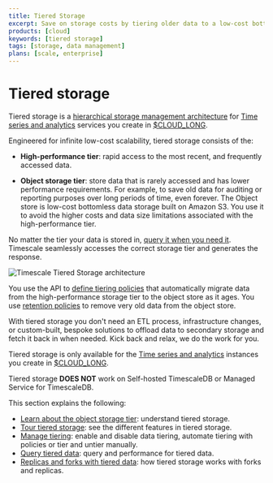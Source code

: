 ```yaml
---
title: Tiered Storage
excerpt: Save on storage costs by tiering older data to a low-cost bottomless object storage tier
products: [cloud]
keywords: [tiered storage]
tags: [storage, data management]
plans: [scale, enterprise]  
---
```


# Tiered storage

Tiered storage is a [hierarchical storage management architecture](https://en.wikipedia.org/wiki/Hierarchical_storage_management) for 
[Time series and analytics][create-service] services you create in [$CLOUD_LONG](https://console.cloud.timescale.com/).

Engineered for infinite low-cost scalability, tiered storage consists of the:

* **High-performance tier**: rapid access to the most recent, and frequently accessed data.

* **Object storage tier**: store data that is rarely accessed and has lower performance requirements.
  For example, to save old data for auditing or reporting purposes over long periods of time, even forever.
  The Object store is low-cost bottomless data storage built on Amazon S3. You use it to avoid the
  higher costs and data size limitations associated with the high-performance tier. 

No matter the tier your data is stored in, [query it when you need it][querying-tiered-data]. 
Timescale seamlessly accesses the correct storage tier and generates the response.

<img
class="main-content__illustration"
src="https://assets.timescale.com/docs/images/timescale-tiered-storage-architecture.png"
width={1228} height={688}
alt="Timescale Tiered Storage architecture"
/>

<!-- vale Google.SmartQuotes = NO -->

You use the API to [define tiering policies][creating-data-tiering-policy] that automatically migrate 
data from the high-performance storage tier to the object store as it ages. You use 
[retention policies][add-retention-policies] to remove very old data from the object store.

With tiered storage you don't need an ETL process, infrastructure changes, or custom-built, bespoke 
solutions to offload data to secondary storage and fetch it back in when needed. Kick back and relax, 
we do the work for you. 

<Highlight type="info">

Tiered storage is only available for the [Time series and analytics](https://www.timescale.com/products)
instances you create in [$CLOUD_LONG](https://console.cloud.timescale.com/). 

Tiered storage **DOES NOT** work on Self-hosted TimescaleDB or Managed Service for TimescaleDB.  
</Highlight>

<!-- vale Google.SmartQuotes = YES -->

This section explains the following:
* [Learn about the object storage tier][about-data-tiering]: understand tiered storage.
* [Tour tiered storage][tour-data-tiering]: see the different features in tiered storage. 
* [Manage tiering][enabling-data-tiering]: enable and disable data tiering, automate tiering with 
   policies or tier and untier manually.
* [Query tiered data][querying-tiered-data]: query and performance for tiered data.
* [Replicas and forks with tiered data][replicas-and-forks]: how tiered storage works
  with forks and replicas. 


[about-data-tiering]: /use-timescale/:currentVersion:/data-tiering/about-data-tiering/
[tour-data-tiering]: /use-timescale/:currentVersion:/data-tiering/tour-data-tiering/
[enabling-data-tiering]: /use-timescale/:currentVersion:/data-tiering/enabling-data-tiering/
[replicas-and-forks]: /use-timescale/:currentVersion:/data-tiering/tiered-data-replicas-forks/
[manual-tier-chunk]: /use-timescale/:currentVersion:/data-tiering/manual-tier-chunk/
[disabling-data-tiering]: /use-timescale/:currentVersion:/data-tiering/disabling-data-tiering/
[creating-data-tiering-policy]: /use-timescale/:currentVersion:/data-tiering/enabling-data-tiering/#automate-tiering-with-policies
[querying-tiered-data]: /use-timescale/:currentVersion:/data-tiering/querying-tiered-data/
[untier-data]: /use-timescale/:currentVersion:/data-tiering/untier-data/
[add-retention-policies]: /api/:currentVersion:/continuous-aggregates/add_policies/
[create-service]: /getting-started/:currentVersion:/services/
